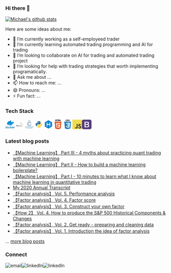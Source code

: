 ### Hi there 👋

[![Michael's github stats](https://github-readme-stats.vercel.app/api?username=mikelhsia&count_private=true&show_icons=true)](https://github.com/anuraghazra/github-readme-stats)

Here are some ideas about me:

- 🔭 I’m currently working as a self-employeed trader
- 🌱 I’m currently learning automated trading programming and AI for trading
- 👯 I’m looking to collaborate on AI for trading and automated trading project
- 🤔 I’m looking for help with trading strategies that worth implementing programatically.
- 💬 Ask me about ...
- 📫 How to reach me: ...
- 😄 Pronouns: ...
- ⚡ Fun fact: ...


### Tech Stack
<img align="left" alt="docker" width="30px" src="https://raw.githubusercontent.com/github/explore/80688e429a7d4ef2fca1e82350fe8e3517d3494d/topics/docker/docker.png" />
<img align="left" alt="mysql" width="30px" src="https://raw.githubusercontent.com/github/explore/80688e429a7d4ef2fca1e82350fe8e3517d3494d/topics/mysql/mysql.png" />

<img align="left" alt="c" width="30px" src="https://raw.githubusercontent.com/github/explore/80688e429a7d4ef2fca1e82350fe8e3517d3494d/topics/c/c.png" />
<img align="left" alt="python" width="30px" src="https://raw.githubusercontent.com/github/explore/80688e429a7d4ef2fca1e82350fe8e3517d3494d/topics/python/python.png" />

<img align="left" alt="hexo" width="30px" src="https://raw.githubusercontent.com/hexojs/logo/master/hexo-logo-avatar.png" />
<img align="left" alt="html" width="30px" src="https://raw.githubusercontent.com/github/explore/80688e429a7d4ef2fca1e82350fe8e3517d3494d/topics/html/html.png" />
<img align="left" alt="css" width="30px" src="https://raw.githubusercontent.com/github/explore/80688e429a7d4ef2fca1e82350fe8e3517d3494d/topics/css/css.png" />
<img align="left" alt="Javascript" width="30px" src="https://raw.githubusercontent.com/github/explore/80688e429a7d4ef2fca1e82350fe8e3517d3494d/topics/javascript/javascript.png" />
<img align="left" alt="bootstrap" width="30px" src="https://raw.githubusercontent.com/github/explore/80688e429a7d4ef2fca1e82350fe8e3517d3494d/topics/bootstrap/bootstrap.png" />
</div>

<br><br>


### Latest blog posts
<!-- BLOG-POST-LIST:START -->
- [【Machine Learning】 Part III - 4 myths about practicing quant trading with machine learning](http://mikelhsia.github.io/2021/06/14/2021-06-14-N-insights-found-while-implementing-machine-learning-trading-algorithm/)
- [【Machine Learning】 Part II - How to build a machine learning boilerplate?](http://mikelhsia.github.io/2021/05/10/2021-05-14-machine-learning-prototype/)
- [【Machine Learning】 Part I - 10 minutes to learn what I know about machine learning in quantitative trading](http://mikelhsia.github.io/2021/04/22/2021-04-22-machine-learning-intro/)
- [My 2020 Annual Transcript](http://mikelhsia.github.io/2021/04/20/2021-04-20-annual-summary/)
- [【Factor analysis】 Vol. 5. Performance analysis](http://mikelhsia.github.io/2021/03/02/2021-03-03-factor-analysis-5/)
- [【Factor analysis】 Vol. 4. Factor score](http://mikelhsia.github.io/2021/02/27/2021-02-27-factor-analysis-4/)
- [【Factor analysis】 Vol. 3. Construct your own factor](http://mikelhsia.github.io/2021/02/23/2021-02-11-factor-analysis-3/)
- [【How 2】 Vol. 4. How to produce the S&P 500 Historical Components & Changes](http://mikelhsia.github.io/2021/02/15/2021-02-15-how2-snp500-historic-composition/)
- [【Factor analysis】 Vol. 2. Get ready - preparing and cleaning data](http://mikelhsia.github.io/2021/02/08/2021-02-03-factor-analysis-factors/)
- [【Factor analysis】 Vol. 1. Introduction the idea of factor analysis](http://mikelhsia.github.io/2021/01/31/2021-01-31-factor-analysis/)
<!-- BLOG-POST-LIST:END -->
... [more blog posts](https://mikelhsia.github.io/)


### Connect
[<img align='left' alt='email' src='https://img.shields.io/badge/gmail-D14836?&style=for-the-badge&logo=gmail&logoColor=white'>](mailto:mikelhsia@hotmail.com)
[<img align='left' alt='linkedIn' src='https://img.shields.io/badge/linkedin-%230077B5.svg?&style=for-the-badge&logo=linkedin&logoColor=white'>](https://www.linkedin.com/in/tsu-yu-hsia-00743021/)
[<img align='left' alt='linkedIn' src='https://img.shields.io/badge/github-%23100000.svg?&style=for-the-badge&logo=github&logoColor=white'>](https://github.com/mikelhsia)


